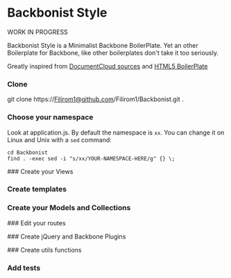 Backbonist Style
================

WORK IN PROGRESS

Backbonist Style is a Minimalist Backbone BoilerPlate.
Yet an other Boilerplate for Backbone, like other boilerplates don't
take it too seriously.

Greatly inspired from [DocumentCloud sources](https://github.com/documentcloud/documentcloud/tree/master/public/javascripts) and [HTML5 BoilerPlate](http://html5boilerplate.com/)

### Clone

git clone https://Filirom1@github.com/Filirom1/Backbonist.git .

### Choose your namespace

Look at application.js. By default the namespace is `xx`.
You can change it on Linux and Unix with a `sed` command:

    cd Backbonist
    find . -exec sed -i "s/xx/YOUR-NAMESPACE-HERE/g" {} \;

### Create your Views

### Create templates

### Create your Models and Collections

### Edit your routes

### Create jQuery and Backbone Plugins

### Create utils functions

### Add tests
